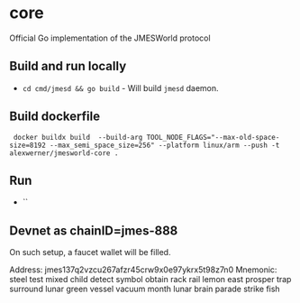 # core
Official Go implementation of the JMESWorld protocol


## Build and run locally

-  `cd cmd/jmesd && go build` - Will build `jmesd` daemon.

## Build dockerfile

` docker buildx build  --build-arg TOOL_NODE_FLAGS="--max-old-space-size=8192 --max_semi_space_size=256" --platform linux/arm --push -t alexwerner/jmesworld-core .`
## Run

- ``


## Devnet as chainID=jmes-888

On such setup, a faucet wallet will be filled.

Address:   jmes137q2vzcu267afzr45crw9x0e97ykrx5t98z7n0
Mnemonic: steel test mixed child detect symbol obtain rack rail lemon east prosper trap surround lunar green vessel vacuum month lunar brain parade strike fish  

